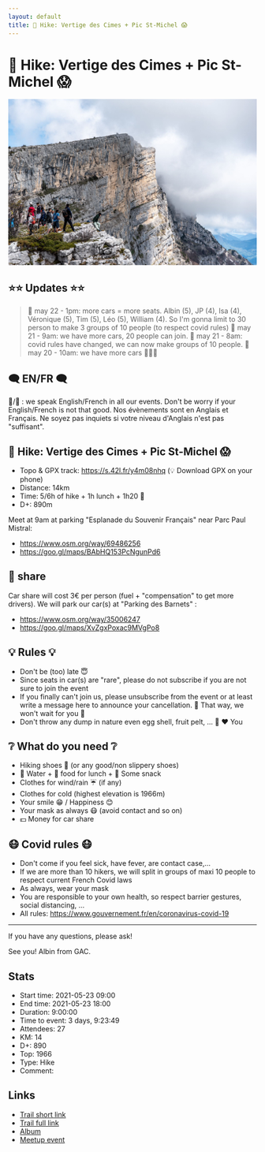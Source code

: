 ```yaml
---
layout: default
title: 🥾 Hike: Vertige des Cimes + Pic St-Michel 😱
---
```


# 🥾 Hike: Vertige des Cimes + Pic St-Michel 😱

![2021-05-23](../img/orig/2021-05-23.jpg)

##  ⭐⭐ Updates ⭐⭐ 
> 📅 may 22 - 1pm: more cars = more seats. Albin (5), JP (4), Isa (4), Véronique (5), Tim (5), Léo (5), William (4). So I'm gonna limit to 30 person to make 3 groups of 10 people (to respect covid rules)
> 📅 may 21 - 9am: we have more cars, 20 people can join.
> 📅 may 21 - 8am: covid rules have changed, we can now make groups of 10 people.
> 📅 may 20 - 10am: we have more cars 🚗🚗🚗

##  🗨️ EN/FR 🗨️ 
🦅/🐓 : we speak English/French in all our events. Don't be worry if your English/French is not that good. Nos évènements sont en Anglais et Français. Ne soyez pas inquiets si votre niveau d'Anglais n'est pas "suffisant".

##  🥾 Hike: Vertige des Cimes + Pic St-Michel 😱 
* Topo & GPX track: https://s.42l.fr/y4m08nhq
(💡 Download GPX on your phone)
* Distance: 14km
* Time: 5/6h of hike + 1h lunch + 1h20 🚗
* D+: 890m

Meet at 9am at parking "Esplanade du Souvenir Français" near Parc Paul Mistral:
- https://www.osm.org/way/69486256
- https://goo.gl/maps/BAbHQ153PcNgunPd6

##  🚗 share 
Car share will cost 3€ per person (fuel + "compensation" to get more drivers).
We will park our car(s) at "Parking des Barnets" :
- https://www.osm.org/way/35006247
- https://goo.gl/maps/XvZgxPoxac9MVgPo8

##  💡 Rules 💡 
- Don't be (too) late 😇
- Since seats in car(s) are "rare", please do not subscribe if you are not sure to join the event
- If you finally can't join us, please unsubscribe from the event or at least write a message here to announce your cancellation. 💜 That way, we won't wait for you 💜
- Don't throw any dump in nature even egg shell, fruit pelt, ... 🌳 ❤️ You

##  ❔ What do you need ❔ 
- Hiking shoes 🥾 (or any good/non slippery shoes)
- 🧃 Water + 🥕 food for lunch + 🍫 Some snack
- Clothes for wind/rain ☔ (if any)
- Clothes for cold (highest elevation is 1966m)
- Your smile 😁 / Happiness 😊
- Your mask as always 😷 (avoid contact and so on)
- 💵 Money for car share

##  😷 Covid rules 😷 
- Don't come if you feel sick, have fever, are contact case,...
- If we are more than 10 hikers, we will split in groups of maxi 10 people to respect current French Covid laws
- As always, wear your mask
- You are responsible to your own health, so respect barrier gestures, social distancing, ...
- All rules: https://www.gouvernement.fr/en/coronavirus-covid-19

-----------------------
If you have any questions, please ask!

See you! Albin from GAC.

## Stats

- Start time: 2021-05-23 09:00
- End time: 2021-05-23 18:00
- Duration: 9:00:00
- Time to event: 3 days, 9:23:49
- Attendees: 27
- KM: 14
- D+: 890
- Top: 1966
- Type: Hike
- Comment: 

## Links

- [Trail short link](https://s.42l.fr/y4m08nhq)
- [Trail full link]()
- [Album](https://binnette.github.io/GacImg2021/2021-05-23-🥾-Hike-Vertige-des-Cimes-Pic-St-Michel-😱.html)
- [Meetup event](https://www.meetup.com/grenoble-adventure-club-english-french/events/278286484/)
